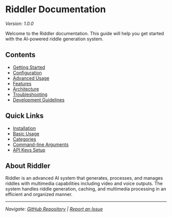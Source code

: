 # Riddler Documentation
*Version: 1.0.0*

Welcome to the Riddler documentation. This guide will help you get started with the AI-powered riddle generation system.

## Contents

- [Getting Started](getting-started.md)
- [Configuration](configuration.md)
- [Advanced Usage](advanced_usage.md)
- [Features](features.md)
- [Architecture](architecture.md)
- [Troubleshooting](troubleshooting.md)
- [Development Guidelines](development.md)

## Quick Links

- [Installation](getting-started.md#installation)
- [Basic Usage](getting-started.md#basic-usage)
- [Categories](features.md#categories)
- [Command-line Arguments](configuration.md#command-line-arguments)
- [API Keys Setup](getting-started.md#api-keys)

## About Riddler

Riddler is an advanced AI system that generates, processes, and manages riddles with multimedia capabilities including video and voice outputs. The system handles riddle generation, caching, and multimedia processing in an efficient and organized manner.

---

*Navigate: [GitHub Repository](https://github.com/yourusername/riddler) | [Report an Issue](https://github.com/yourusername/riddler/issues)* 